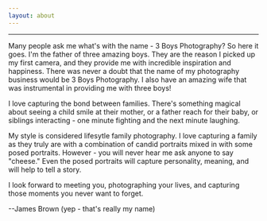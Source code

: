 ```yaml
---
layout: about
---
```

__________________________________________________________________________________________________________________________
Many people ask me what's with the name - 3 Boys Photography? So here it goes. I'm the father of three amazing boys. They are the reason I picked up my first camera, and they provide me with incredible inspiration and happiness. There was never a doubt that the name of my photography business would be 3 Boys Photography. I also have an amazing wife that was instrumental in providing me with three boys!

I love capturing the bond between families. There's something magical about seeing a child smile at their mother, or a father reach for their baby, or siblings interacting - one minute fighting and the next minute laughing. 

My style is considered lifesytle family photography. I love capturing a family as they truly are with a combination of candid portraits mixed in with some posed portraits. However - you will never hear me ask anyone to say "cheese." Even the posed portraits will capture personality, meaning, and will help to tell a story.

I look forward to meeting you, photographing your lives, and capturing those moments you never want to forget.

--James Brown (yep - that's really my name)







